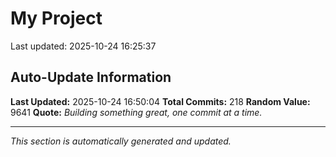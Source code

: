 # My Project


Last updated: 2025-10-24 16:25:37


























































































































































































































## Auto-Update Information

**Last Updated:** 2025-10-24 16:50:04
**Total Commits:** 218
**Random Value:** 9641
**Quote:** _Building something great, one commit at a time._

---
_This section is automatically generated and updated._